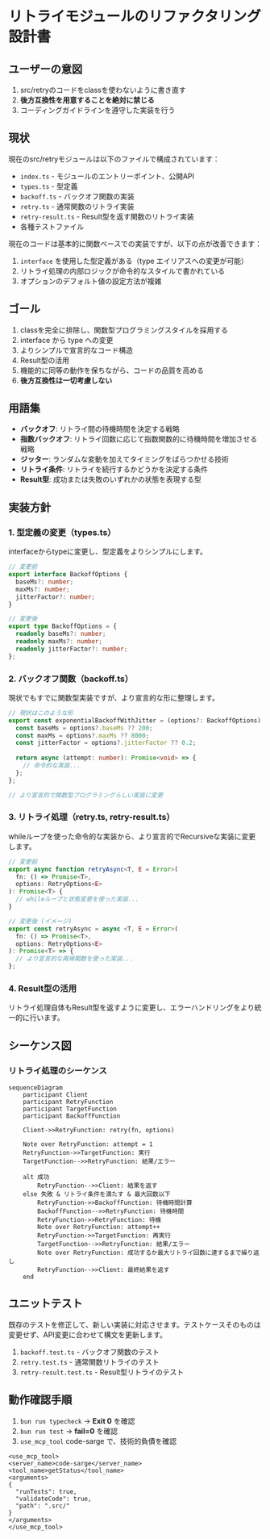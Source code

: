 # リトライモジュールのリファクタリング設計書

## ユーザーの意図

1. src/retryのコードをclassを使わないように書き直す
2. **後方互換性を用意することを絶対に禁じる**
3. コーディングガイドラインを遵守した実装を行う

## 現状

現在のsrc/retryモジュールは以下のファイルで構成されています：

- `index.ts` - モジュールのエントリーポイント、公開API
- `types.ts` - 型定義
- `backoff.ts` - バックオフ関数の実装
- `retry.ts` - 通常関数のリトライ実装
- `retry-result.ts` - Result型を返す関数のリトライ実装
- 各種テストファイル

現在のコードは基本的に関数ベースでの実装ですが、以下の点が改善できます：

1. `interface` を使用した型定義がある（type エイリアスへの変更が可能）
2. リトライ処理の内部ロジックが命令的なスタイルで書かれている
3. オプションのデフォルト値の設定方法が複雑

## ゴール

1. classを完全に排除し、関数型プログラミングスタイルを採用する
2. interface から type への変更
3. よりシンプルで宣言的なコード構造
4. Result型の活用
5. 機能的に同等の動作を保ちながら、コードの品質を高める
6. **後方互換性は一切考慮しない**

## 用語集

- **バックオフ**: リトライ間の待機時間を決定する戦略
- **指数バックオフ**: リトライ回数に応じて指数関数的に待機時間を増加させる戦略
- **ジッター**: ランダムな変動を加えてタイミングをばらつかせる技術
- **リトライ条件**: リトライを続行するかどうかを決定する条件
- **Result型**: 成功または失敗のいずれかの状態を表現する型

## 実装方針

### 1. 型定義の変更（types.ts）

interfaceからtypeに変更し、型定義をよりシンプルにします。

```typescript
// 変更前
export interface BackoffOptions {
  baseMs?: number;
  maxMs?: number;
  jitterFactor?: number;
}

// 変更後
export type BackoffOptions = {
  readonly baseMs?: number;
  readonly maxMs?: number;
  readonly jitterFactor?: number;
};
```

### 2. バックオフ関数（backoff.ts）

現状でもすでに関数型実装ですが、より宣言的な形に整理します。

```typescript
// 現状はこのような形
export const exponentialBackoffWithJitter = (options?: BackoffOptions): BackoffFunction => {
  const baseMs = options?.baseMs ?? 200;
  const maxMs = options?.maxMs ?? 8000;
  const jitterFactor = options?.jitterFactor ?? 0.2;
  
  return async (attempt: number): Promise<void> => {
    // 命令的な実装...
  };
};

// より宣言的で関数型プログラミングらしい実装に変更
```

### 3. リトライ処理（retry.ts, retry-result.ts）

whileループを使った命令的な実装から、より宣言的でRecursiveな実装に変更します。

```typescript
// 変更前
export async function retryAsync<T, E = Error>(
  fn: () => Promise<T>,
  options: RetryOptions<E>
): Promise<T> {
  // whileループと状態変更を使った実装...
}

// 変更後 (イメージ)
export const retryAsync = async <T, E = Error>(
  fn: () => Promise<T>,
  options: RetryOptions<E>
): Promise<T> => {
  // より宣言的な再帰関数を使った実装...
};
```

### 4. Result型の活用

リトライ処理自体もResult型を返すように変更し、エラーハンドリングをより統一的に行います。

## シーケンス図

### リトライ処理のシーケンス

```mermaid
sequenceDiagram
    participant Client
    participant RetryFunction
    participant TargetFunction
    participant BackoffFunction

    Client->>RetryFunction: retry(fn, options)
    
    Note over RetryFunction: attempt = 1
    RetryFunction->>TargetFunction: 実行
    TargetFunction-->>RetryFunction: 結果/エラー

    alt 成功
        RetryFunction-->>Client: 結果を返す
    else 失敗 & リトライ条件を満たす & 最大回数以下
        RetryFunction->>BackoffFunction: 待機時間計算
        BackoffFunction-->>RetryFunction: 待機時間
        RetryFunction->>RetryFunction: 待機
        Note over RetryFunction: attempt++
        RetryFunction->>TargetFunction: 再実行
        TargetFunction-->>RetryFunction: 結果/エラー
        Note over RetryFunction: 成功するか最大リトライ回数に達するまで繰り返し
        RetryFunction-->>Client: 最終結果を返す
    end
```

## ユニットテスト

既存のテストを修正して、新しい実装に対応させます。テストケースそのものは変更せず、API変更に合わせて構文を更新します。

1. `backoff.test.ts` - バックオフ関数のテスト
2. `retry.test.ts` - 通常関数リトライのテスト
3. `retry-result.test.ts` - Result型リトライのテスト

## 動作確認手順

1. `bun run typecheck` -> **Exit 0** を確認
2. `bun run test` -> **fail=0** を確認
3. `use_mcp_tool` code-sarge で、技術的負債を確認

```
<use_mcp_tool>
<server_name>code-sarge</server_name>
<tool_name>getStatus</tool_name>
<arguments>
{
  "runTests": true,
  "validateCode": true,
  "path": ".src/"
}
</arguments>
</use_mcp_tool>